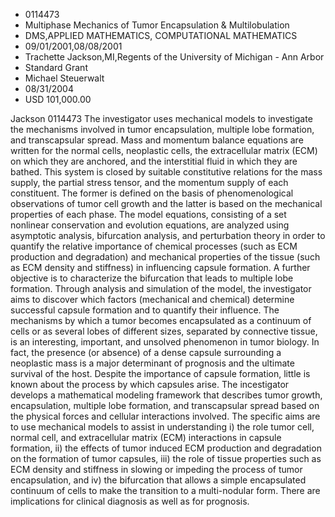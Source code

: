 
* 0114473
* Multiphase Mechanics of Tumor Encapsulation & Multilobulation
* DMS,APPLIED MATHEMATICS, COMPUTATIONAL MATHEMATICS
* 09/01/2001,08/08/2001
* Trachette Jackson,MI,Regents of the University of Michigan - Ann Arbor
* Standard Grant
* Michael Steuerwalt
* 08/31/2004
* USD 101,000.00

Jackson 0114473 The investigator uses mechanical models to investigate the
mechanisms involved in tumor encapsulation, multiple lobe formation, and
transcapsular spread. Mass and momentum balance equations are written for the
normal cells, neoplastic cells, the extracellular matrix (ECM) on which they are
anchored, and the interstitial fluid in which they are bathed. This system is
closed by suitable constitutive relations for the mass supply, the partial
stress tensor, and the momentum supply of each constituent. The former is
defined on the basis of phenomenological observations of tumor cell growth and
the latter is based on the mechanical properties of each phase. The model
equations, consisting of a set nonlinear conservation and evolution equations,
are analyzed using asymptotic analysis, bifurcation analysis, and perturbation
theory in order to quantify the relative importance of chemical processes (such
as ECM production and degradation) and mechanical properties of the tissue (such
as ECM density and stiffness) in influencing capsule formation. A further
objective is to characterize the bifurcation that leads to multiple lobe
formation. Through analysis and simulation of the model, the investigator aims
to discover which factors (mechanical and chemical) determine successful capsule
formation and to quantify their influence. The mechanisms by which a tumor
becomes encapsulated as a continuum of cells or as several lobes of different
sizes, separated by connective tissue, is an interesting, important, and
unsolved phenomenon in tumor biology. In fact, the presence (or absence) of a
dense capsule surrounding a neoplastic mass is a major determinant of prognosis
and the ultimate survival of the host. Despite the importance of capsule
formation, little is known about the process by which capsules arise. The
incestigator develops a mathematical modeling framework that describes tumor
growth, encapsulation, multiple lobe formation, and transcapsular spread based
on the physical forces and cellular interactions involved. The specific aims are
to use mechanical models to assist in understanding i) the role tumor cell,
normal cell, and extracellular matrix (ECM) interactions in capsule formation,
ii) the effects of tumor induced ECM production and degradation on the formation
of tumor capsules, iii) the role of tissue properties such as ECM density and
stiffness in slowing or impeding the process of tumor encapsulation, and iv) the
bifurcation that allows a simple encapsulated continuum of cells to make the
transition to a multi-nodular form. There are implications for clinical
diagnosis as well as for prognosis.



